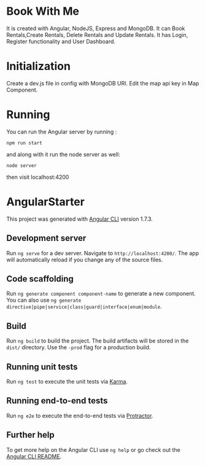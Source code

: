 # Book With Me
It is created with Angular, NodeJS, Express and MongoDB. It can Book Rentals,Create Rentals, Delete Rentals and Update Rentals. It has Login, Register functionality and User Dashboard.

# Initialization
Create a dev.js file in config with MongoDB URI.
Edit the map api key in Map Component.
# Running
You can run the Angular server by running :
```
npm run start
```
and along with it run the node server as well:
```
node server
```
then visit localhost:4200
# AngularStarter

This project was generated with [Angular CLI](https://github.com/angular/angular-cli) version 1.7.3.

## Development server

Run `ng serve` for a dev server. Navigate to `http://localhost:4200/`. The app will automatically reload if you change any of the source files.

## Code scaffolding

Run `ng generate component component-name` to generate a new component. You can also use `ng generate directive|pipe|service|class|guard|interface|enum|module`.

## Build

Run `ng build` to build the project. The build artifacts will be stored in the `dist/` directory. Use the `-prod` flag for a production build.

## Running unit tests

Run `ng test` to execute the unit tests via [Karma](https://karma-runner.github.io).

## Running end-to-end tests

Run `ng e2e` to execute the end-to-end tests via [Protractor](http://www.protractortest.org/).

## Further help

To get more help on the Angular CLI use `ng help` or go check out the [Angular CLI README](https://github.com/angular/angular-cli/blob/master/README.md).
